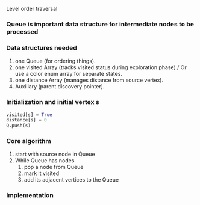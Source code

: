 

Level order traversal

### Queue is important data structure for intermediate nodes to be processed

### Data structures needed

1. one Queue (for ordering things).
2. one visited Array (tracks visited status during exploration phase) / Or use a color enum array for separate states.
3. one distance Array (manages distance from source vertex).
4. Auxillary (parent discovery pointer).

### Initialization and initial vertex s

```py
visited[s] = True
distance[s] = 0
Q.push(s)
```

### Core algorithm

1. start with source node in Queue
2. While Queue has nodes
   1. pop a node from Queue
   2. mark it visited
   3. add its adjacent vertices to the Queue

### Implementation

```py

```